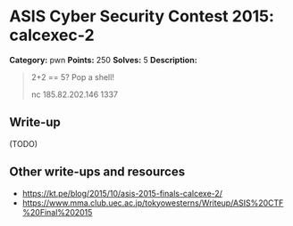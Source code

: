 # ASIS Cyber Security Contest 2015: calcexec-2

**Category:** pwn
**Points:** 250
**Solves:** 5
**Description:**

> 2+2 == 5? Pop a shell!
> 
> nc 185.82.202.146 1337

## Write-up

(TODO)

## Other write-ups and resources

* <https://kt.pe/blog/2015/10/asis-2015-finals-calcexe-2/>
* <https://www.mma.club.uec.ac.jp/tokyowesterns/Writeup/ASIS%20CTF%20Final%202015>
